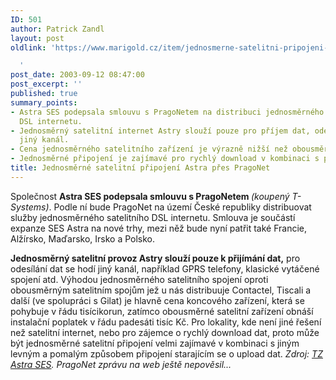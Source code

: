 ```yaml
---
ID: 501
author: Patrick Zandl
layout: post
oldlink: 'https://www.marigold.cz/item/jednosmerne-satelitni-pripojeni-astra-pres-pragonet

  '
post_date: 2003-09-12 08:47:00
post_excerpt: ''
published: true
summary_points:
- Astra SES podepsala smlouvu s PragoNetem na distribuci jednosměrného satelitního
  DSL internetu.
- Jednosměrný satelitní internet Astry slouží pouze pro příjem dat, odesílání zajišťuje
  jiný kanál.
- Cena jednosměrného satelitního zařízení je výrazně nižší než obousměrného.
- Jednosměrné připojení je zajímavé pro rychlý download v kombinaci s pomalým uploadem.
title: Jednosměrné satelitní připojení Astra přes PragoNet
---
```


<p>
Společnost <STRONG>Astra SES podepsala smlouvu s PragoNetem </STRONG><EM>(koupený T-Systems)</EM>. Podle ní bude PragoNet na území České republiky distribuovat služby jednosměrného satelitního DSL internetu. Smlouva je součástí expanze SES Astra na nové trhy, mezi něž bude nyní patřit také Francie, Alžírsko, Maďarsko, Irsko a Polsko.</p>

<p>
<STRONG>Jednosměrný satelitní provoz Astry slouží pouze k přijímání dat,</STRONG> pro odesílání dat se hodí jiný kanál, například GPRS telefony, klasické vytáčené spojení atd. Výhodou jednosměrného satelitního spojení oproti obousměrným satelitním spojům jež u nás distribuuje Contactel, Tiscali a další (ve spolupráci s Gilat) je hlavně cena koncového zařízení, která se pohybuje v řádu tisícikorun, zatímco obousměrné satelitní zařízení obnáší instalační poplatek v řádu padesáti tisíc Kč. Pro lokality, kde není jiné řešení než satelitní internet, nebo pro zájemce o rychlý download dat, proto může být jednosměrné satelitní připojení velmi zajímavé v kombinaci s jiným levným a pomalým způsobem připojení starajícím se o upload dat. <EM>Zdroj: </EM><A href="http://www.ses-astra.com/press-info/news/press-releases/03/20030911.shtml" target=_blank><EM>TZ Astra SES</EM></A><EM>. PragoNet zprávu na web ještě nepověsil...<BR></EM></p>